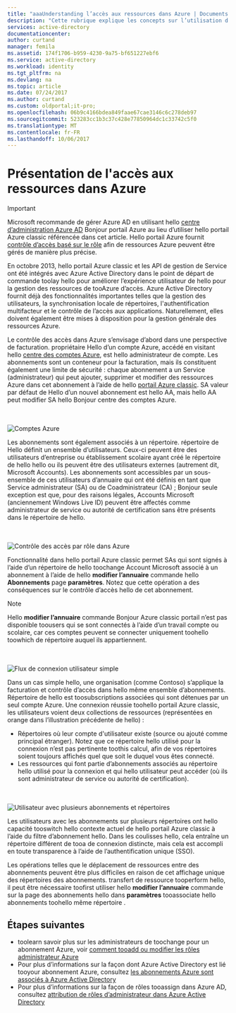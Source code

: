 ```yaml
---
title: "aaaUnderstanding l’accès aux ressources dans Azure | Documents Microsoft"
description: "Cette rubrique explique les concepts sur l’utilisation d’accès aux ressources d’abonnement administrateurs toocontrol Bonjour complète du portail Azure"
services: active-directory
documentationcenter: 
author: curtand
manager: femila
ms.assetid: 174f1706-b959-4230-9a75-bf651227ebf6
ms.service: active-directory
ms.workload: identity
ms.tgt_pltfrm: na
ms.devlang: na
ms.topic: article
ms.date: 07/24/2017
ms.author: curtand
ms.custom: oldportal;it-pro;
ms.openlocfilehash: 06b9c4166bdea849faae67cae3146c6c278deb97
ms.sourcegitcommit: 523283cc1b3c37c428e77850964dc1c33742c5f0
ms.translationtype: MT
ms.contentlocale: fr-FR
ms.lasthandoff: 10/06/2017
---
```

# <a name="understanding-resource-access-in-azure"></a>Présentation de l'accès aux ressources dans Azure
> [!IMPORTANT]
> Microsoft recommande de gérer Azure AD en utilisant hello [centre d’administration Azure AD](https://aad.portal.azure.com) Bonjour portail Azure au lieu d’utiliser hello portail Azure classic référencée dans cet article. Hello portail Azure fournit [contrôle d’accès basé sur le rôle](role-based-access-control-configure.md) afin de ressources Azure peuvent être gérés de manière plus précise.
> 
> 

En octobre 2013, hello portail Azure classic et les API de gestion de Service ont été intégrés avec Azure Active Directory dans le point de départ de commande toolay hello pour améliorer l’expérience utilisateur de hello pour la gestion des ressources de tooAzure d’accès. Azure Active Directory fournit déjà des fonctionnalités importantes telles que la gestion des utilisateurs, la synchronisation locale de répertoires, l'authentification multifacteur et le contrôle de l’accès aux applications. Naturellement, elles doivent également être mises à disposition pour la gestion générale des ressources Azure.

Le contrôle des accès dans Azure s’envisage d’abord dans une perspective de facturation. propriétaire Hello d’un compte Azure, accédé en visitant hello [centre des comptes Azure](https://account.windowsazure.com/subscriptions), est hello administrateur de compte. Les abonnements sont un conteneur pour la facturation, mais ils constituent également une limite de sécurité : chaque abonnement a un Service (administrateur) qui peut ajouter, supprimer et modifier des ressources Azure dans cet abonnement à l’aide de hello [portail Azure classic](https://manage.windowsazure.com/). SA valeur par défaut de Hello d’un nouvel abonnement est hello AA, mais hello AA peut modifier SA hello Bonjour centre des comptes Azure.

<br><br>![Comptes Azure][1]

Les abonnements sont également associés à un répertoire. répertoire de Hello définit un ensemble d’utilisateurs. Ceux-ci peuvent être des utilisateurs d’entreprise ou établissement scolaire ayant créé le répertoire de hello hello ou ils peuvent être des utilisateurs externes (autrement dit, Microsoft Accounts). Les abonnements sont accessibles par un sous-ensemble de ces utilisateurs d’annuaire qui ont été définis en tant que Service administrateur (SA) ou de Coadministrateur (CA) ; Bonjour seule exception est que, pour des raisons légales, Accounts Microsoft (anciennement Windows Live ID) peuvent être affectés comme administrateur de service ou autorité de certification sans être présents dans le répertoire de hello.

<br><br>![Contrôle des accès par rôle dans Azure][2]

Fonctionnalité dans hello portail Azure classic permet SAs qui sont signés à l’aide d’un répertoire de hello toochange Account Microsoft associé à un abonnement à l’aide de hello **modifier l’annuaire** commande hello **Abonnements** page **paramètres**. Notez que cette opération a des conséquences sur le contrôle d’accès hello de cet abonnement.

> [!NOTE]
> Hello **modifier l’annuaire** commande Bonjour Azure classic portail n’est pas disponible toousers qui se sont connectés à l’aide d’un travail compte ou scolaire, car ces comptes peuvent se connecter uniquement toohello toowhich de répertoire auquel ils appartiennent.
> 
> 

<br><br>![Flux de connexion utilisateur simple][3]

Dans un cas simple hello, une organisation (comme Contoso) s’applique la facturation et contrôle d’accès dans hello même ensemble d’abonnements. Répertoire de hello est toosubscriptions associées qui sont détenues par un seul compte Azure. Une connexion réussie toohello portail Azure classic, les utilisateurs voient deux collections de ressources (représentées en orange dans l’illustration précédente de hello) :

* Répertoires où leur compte d'utilisateur existe (source ou ajouté comme principal étranger). Notez que ce répertoire hello utilisé pour la connexion n’est pas pertinente toothis calcul, afin de vos répertoires soient toujours affichés quel que soit le duquel vous êtes connecté.
* Les ressources qui font partie d’abonnements associés au répertoire hello utilisé pour la connexion et qui hello utilisateur peut accéder (où ils sont administrateur de service ou autorité de certification).

<br><br>![Utilisateur avec plusieurs abonnements et répertoires][4]

Les utilisateurs avec les abonnements sur plusieurs répertoires ont hello capacité tooswitch hello contexte actuel de hello portail Azure classic à l’aide du filtre d’abonnement hello. Dans les coulisses hello, cela entraîne un répertoire différent de tooa de connexion distincte, mais cela est accompli en toute transparence à l’aide de l’authentification unique (SSO).

Les opérations telles que le déplacement de ressources entre des abonnements peuvent être plus difficiles en raison de cet affichage unique des répertoires des abonnements. transfert de ressource tooperform hello, il peut être nécessaire toofirst utiliser hello **modifier l’annuaire** commande sur la page des abonnements hello dans **paramètres** tooassociate hello abonnements toohello même répertoire .

## <a name="next-steps"></a>Étapes suivantes
* toolearn savoir plus sur les administrateurs de toochange pour un abonnement Azure, voir [comment tooadd ou modifier les rôles administrateur Azure](../billing/billing-add-change-azure-subscription-administrator.md)
* Pour plus d’informations sur la façon dont Azure Active Directory est lié tooyour abonnement Azure, consultez [les abonnements Azure sont associés à Azure Active Directory](active-directory-how-subscriptions-associated-directory.md)
* Pour plus d’informations sur la façon de rôles tooassign dans Azure AD, consultez [attribution de rôles d’administrateur dans Azure Active Directory](active-directory-assign-admin-roles.md)

<!--Image references-->
[1]: ./media/active-directory-understanding-resource-access/IC707931.png
[2]: ./media/active-directory-understanding-resource-access/IC707932.png
[3]: ./media/active-directory-understanding-resource-access/IC707933.png
[4]: ./media/active-directory-understanding-resource-access/IC707934.png
